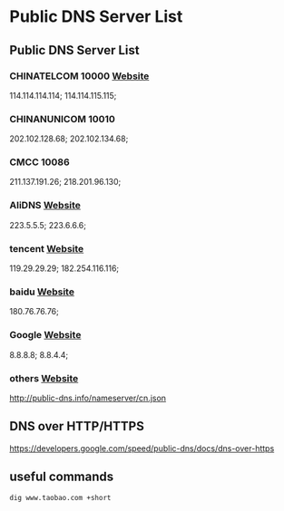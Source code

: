 # Public DNS Server List
## Public DNS Server List
### CHINATELCOM 10000 [Website](http://green.114dns.com/)
114.114.114.114; 
114.114.115.115;
### CHINANUNICOM 10010 
202.102.128.68; 
202.102.134.68;
### CMCC 10086 
211.137.191.26; 
218.201.96.130;
### AliDNS [Website](http://www.alidns.com/)
223.5.5.5; 
223.6.6.6;
### tencent [Website](https://www.dnspod.cn/Products/Public.DNS/)
119.29.29.29; 
182.254.116.116;
### baidu [Website](http://dudns.baidu.com/intro/publicdns/)
180.76.76.76;
### Google [Website](https://developers.google.com/speed/public-dns/)
8.8.8.8;
8.8.4.4;
### others  [Website](http://public-dns.info/nameserver/cn.html)
http://public-dns.info/nameserver/cn.json

## DNS over HTTP/HTTPS
https://developers.google.com/speed/public-dns/docs/dns-over-https

## useful commands
`dig www.taobao.com +short`
